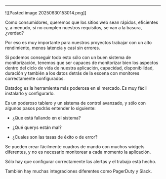 
---

![[Pasted image 20250630153014.png]]

Como consumidores, queremos que los sitios web sean rápidos, eficientes y, a menudo, si no cumplen nuestros requisitos, se van a la basura, ¿verdad?

Por eso es muy importante para nuestros proyectos trabajar con un alto rendimiento, menos latencia y casi sin errores.

Si podemos conseguir todo esto sólo con un buen sistema de monitorización, tenemos que ser capaces de monitorizar bien los aspectos dentro del ciclo de vida de nuestra aplicación, capacidad, disponibilidad, duración y también a los datos detrás de la escena con monitores correctamente configurados.

Datadog es la herramienta más poderosa en el mercado. Es muy fácil instalarlo y configurarlo.

Es un poderoso tablero y un sistema de control avanzado, y sólo con algunos pasos podrás entender lo siguiente:

- ¿Que está fallando en el sistema?

- ¿Qué querys están mal?

- ¿Cuales son las tasas de éxito o de error?

Se pueden crear fácilmente cuadros de mando con muchos widgets diferentes, y no es necesario monitorear a cada momento la aplicación.

Sólo hay que configurar correctamente las alertas y el trabajo está hecho.

También hay muchas integraciones diferentes como PagerDuty y Slack.
